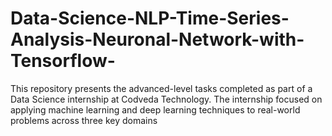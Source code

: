 # Data-Science-NLP-Time-Series-Analysis-Neuronal-Network-with-Tensorflow-
This repository presents the advanced-level tasks completed as part of a Data Science internship at Codveda Technology. The internship focused on applying machine learning and deep learning techniques to real-world problems across three key domains
